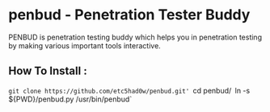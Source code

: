 # penbud - Penetration Tester Buddy

PENBUD is penetration testing buddy which helps you in penetration testing by making various important tools interactive.


## How To Install : 

`git clone https://github.com/etc5had0w/penbud.git'
`cd penbud/`
`ln -s ${PWD}/penbud.py /usr/bin/penbud`
